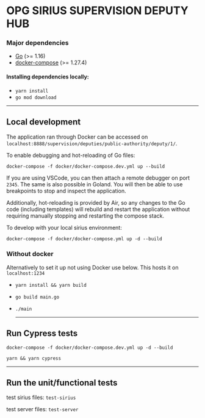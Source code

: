 # OPG SIRIUS SUPERVISION DEPUTY HUB

### Major dependencies

- [Go](https://golang.org/) (>= 1.16)
- [docker-compose](https://docs.docker.com/compose/install/) (>= 1.27.4)

#### Installing dependencies locally: 
- `yarn install`
- `go mod download`
-------------------------------------------------------------------

## Local development

The application ran through Docker can be accessed on `localhost:8888/supervision/deputies/public-authority/deputy/1/`.

To enable debugging and hot-reloading of Go files:

`docker-compose -f docker/docker-compose.dev.yml up --build`

If you are using VSCode, you can then attach a remote debugger on port `2345`. The same is also possible in Goland.
You will then be able to use breakpoints to stop and inspect the application.

Additionally, hot-reloading is provided by Air, so any changes to the Go code (including templates) 
will rebuild and restart the application without requiring manually stopping and restarting the compose stack.

To develop with your local sirius environment:

`docker-compose -f docker/docker-compose.yml up -d --build`

### Without docker

Alternatively to set it up not using Docker use below. This hosts it on `localhost:1234`
  
- `yarn install && yarn build `
- `go build main.go `
- `./main `

  -------------------------------------------------------------------

## Run Cypress tests
 
`docker-compose -f docker/docker-compose.dev.yml up -d --build `
 
`yarn && yarn cypress `
    
-------------------------------------------------------------------
## Run the unit/functional tests

test sirius files: `test-sirius`

test server files: `test-server`